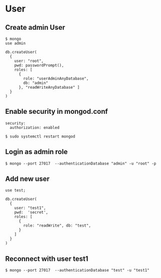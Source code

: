 # User

## Create admin User

```
$ mongo
use admin

db.createUser(
  {
    user: "root",
    pwd: passwordPrompt(),
    roles: [
      {
        role: "userAdminAnyDatabase",
        db: "admin"
      }, "readWriteAnyDatabase" ]
  }
)
```

## Enable security in mongod.conf

```
security:
  authorization: enabled
```

```
$ sudo systemctl restart mongod
```

## Login as admin role

```
$ mongo --port 27017  --authenticationDatabase "admin" -u "root" -p
```

## Add new user

```
use test;

db.createUser(
  {
    user: "test1",
    pwd:  'secret',
    roles: [
      {
        role: "readWrite", db: "test",
      }
    ]
  }
)
```

## Reconnect with user test1

```
$ mongo --port 27017  --authenticationDatabase "test" -u "test1"
```
